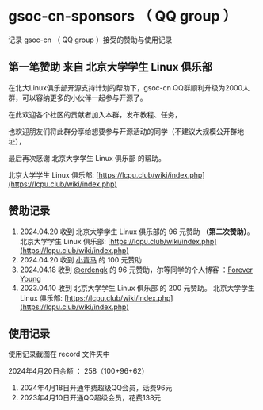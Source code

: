 # gsoc-cn-sponsors （ QQ group ）

记录 gsoc-cn （ QQ group ）接受的赞助与使用记录 

## 第一笔赞助 来自 北京大学学生 Linux 俱乐部

在北大Linux俱乐部开源支持计划的帮助下，gsoc-cn QQ群顺利升级为2000人群，可以容纳更多的小伙伴一起参与开源了。

在此欢迎各个社区的贡献者加入本群，发布教程、任务，

也欢迎朋友们将此群分享给想要参与开源活动的同学（不建议大规模公开群地址），

最后再次感谢 北京大学学生 Linux 俱乐部 的帮助。

北京大学学生 Linux 俱乐部: [https://lcpu.club/wiki/index.php](https://lcpu.club/wiki/index.php)

## 赞助记录

1. 2024.04.20 收到 北京大学学生 Linux 俱乐部的 96 元赞助 **（第二次赞助）**。 北京大学学生 Linux 俱乐部: [https://lcpu.club/wiki/index.php](https://lcpu.club/wiki/index.php)
2. 2024.04.20 收到 [小青马](https://github.com/xiaoqingma0) 的 100 元赞助
3. 2024.04.18 收到 [@erdengk](https://github.com/erdengk) 的 96 元赞助，尔等同学的个人博客 ：[Forever Young](https://erdengk.top/) 
4. 2023.04.10 收到 北京大学学生 Linux 俱乐部 的 200 元赞助。 北京大学学生 Linux 俱乐部: [https://lcpu.club/wiki/index.php](https://lcpu.club/wiki/index.php)


## 使用记录

使用记录截图在 record 文件夹中

2024年4月20日余额 ： 258（100+96+62）

1. 2024年4月18日开通年费超级QQ会员，话费96元
2. 2023年4月10日开通QQ超级会员，花费138元   

